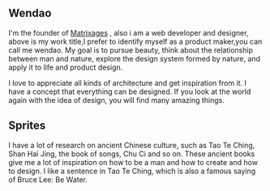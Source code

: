 ## Wendao

I'm the founder of [Matrixages](http://matrixages.com/) , also i am a web developer and designer, above is my work title,I prefer to identify myself as a product maker,you can call me wendao. My goal is to pursue beauty, think about the relationship between man and nature, explore the design system formed by nature, and apply it to life and product design.

I love to appreciate all kinds of architecture and get inspiration from it. I have a concept that everything can be designed. If you look at the world again with the idea of design, you will find many amazing things.

## Sprites

I have a lot of research on ancient Chinese culture, such as Tao Te Ching, Shan Hai Jing, the book of songs, Chu Ci and so on. These ancient books give me a lot of inspiration on how to be a man and how to create and how to design. I like a sentence in Tao Te Ching, which is also a famous saying of Bruce Lee: Be Water.



